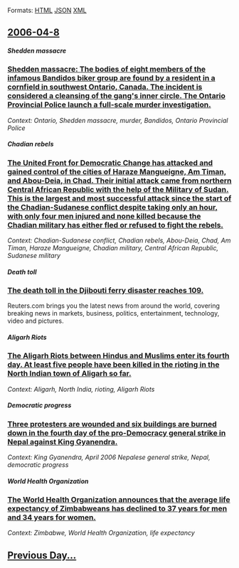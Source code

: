 
Formats: [HTML](2006/04/8/index.html)  [JSON](2006/04/8/index.json)  [XML](2006/04/8/index.xml)  

## [2006-04-8](/news/2006/04/8/index.md)

##### Shedden massacre
### [ Shedden massacre: The bodies of eight members of the infamous Bandidos biker group are found by a resident in a cornfield in southwest Ontario, Canada. The incident is considered a cleansing of the gang's inner circle. The Ontario Provincial Police launch a full-scale murder investigation. ](/news/2006/04/8/shedden-massacre-the-bodies-of-eight-members-of-the-infamous-bandidos-biker-group-are-found-by-a-resident-in-a-cornfield-in-southwest-onta.md)
_Context: Ontario, Shedden massacre, murder, Bandidos, Ontario Provincial Police_

##### Chadian rebels
### [ The United Front for Democratic Change has attacked and gained control of the cities of Haraze Mangueigne, Am Timan, and Abou-Deia, in Chad. Their initial attack came from northern Central African Republic with the help of the Military of Sudan. This is the largest and most successful attack since the start of the Chadian-Sudanese conflict despite taking only an hour, with only four men injured and none killed because the Chadian military has either fled or refused to fight the rebels. ](/news/2006/04/8/the-united-front-for-democratic-change-has-attacked-and-gained-control-of-the-cities-of-haraze-mangueigne-am-timan-and-abou-deia-in-chad.md)
_Context: Chadian-Sudanese conflict, Chadian rebels, Abou-Deia, Chad, Am Timan, Haraze Mangueigne, Chadian military, Central African Republic, Sudanese military_

##### Death toll
### [ The death toll in the Djibouti ferry disaster reaches 109. ](/news/2006/04/8/the-death-toll-in-the-djibouti-ferry-disaster-reaches-109.md)
Reuters.com brings you the latest news from around the world, covering breaking news in markets, business, politics, entertainment, technology, video and pictures.

##### Aligarh Riots
### [ The Aligarh Riots between Hindus and Muslims enter its fourth day. At least five people have been killed in the rioting in the North Indian town of Aligarh so far. ](/news/2006/04/8/the-aligarh-riots-between-hindus-and-muslims-enter-its-fourth-day-at-least-five-people-have-been-killed-in-the-rioting-in-the-north-indian.md)
_Context: Aligarh, North India, rioting, Aligarh Riots_

##### Democratic progress
### [ Three protesters are wounded and six buildings are burned down in the fourth day of the pro-Democracy general strike in Nepal against King Gyanendra. ](/news/2006/04/8/three-protesters-are-wounded-and-six-buildings-are-burned-down-in-the-fourth-day-of-the-pro-democracy-general-strike-in-nepal-against-king.md)
_Context: King Gyanendra, April 2006 Nepalese general strike, Nepal, democratic progress_

##### World Health Organization
### [ The World Health Organization announces that the average life expectancy of Zimbabweans has declined to 37 years for men and 34 years for women. ](/news/2006/04/8/the-world-health-organization-announces-that-the-average-life-expectancy-of-zimbabweans-has-declined-to-37-years-for-men-and-34-years-for-w.md)
_Context: Zimbabwe, World Health Organization, life expectancy_

## [Previous Day...](/news/2006/04/7/index.md)

